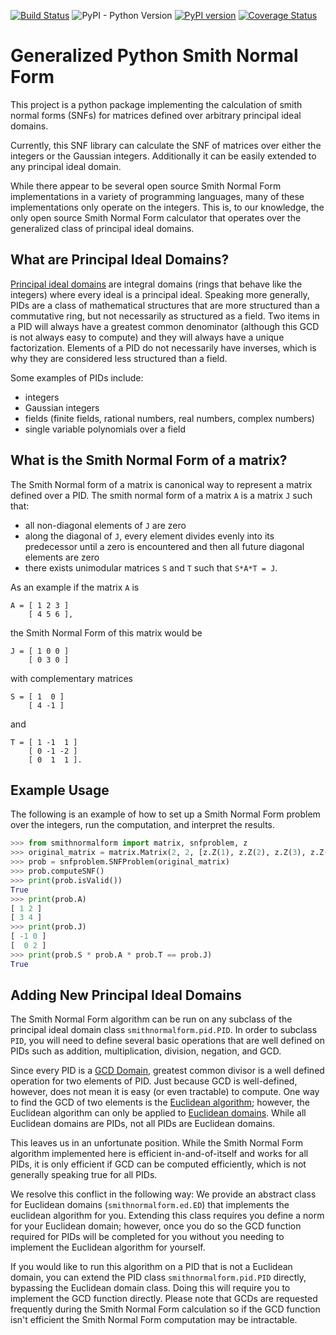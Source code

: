 [![Build Status](https://travis-ci.org/corbinmcneill/SNF.svg?branch=master)](https://travis-ci.org/corbinmcneill/SNF)
![PyPI - Python Version](https://img.shields.io/pypi/pyversions/smithnormalform)
[![PyPI version](https://badge.fury.io/py/smithnormalform.svg)](https://badge.fury.io/py/smithnormalform)
[![Coverage Status](https://coveralls.io/repos/github/corbinmcneill/SNF/badge.svg)](https://coveralls.io/github/corbinmcneill/SNF)

# Generalized Python Smith Normal Form 

This project is a python package implementing the calculation of smith normal
forms (SNFs) for matrices defined over arbitrary principal ideal domains.

Currently, this SNF library can calculate the SNF of matrices over either the
integers or the Gaussian integers. Additionally it can be easily extended to
any principal ideal domain. 

While there appear to be several open source Smith Normal Form implementations
in a variety of programming languages, many of these implementations only
operate on the integers. This is, to our knowledge, the only open source 
Smith Normal Form calculator that operates over the generalized class of 
principal ideal domains.


What are Principal Ideal Domains?
---------------------------------

[Principal ideal domains](https://en.wikipedia.org/wiki/Principal_ideal_domain)
are integral domains (rings that behave like the integers) where every ideal is
a principal ideal. Speaking more generally, PIDs are a class of mathematical
structures that are more structured than a commutative ring, but not
necessarily as structured as a field.  Two items in a PID will always have a
greatest common denominator (although this GCD is not always easy to compute)
and they will always have a unique factorization.  Elements of a PID do not
necessarily have inverses, which is why they are considered less structured
than a field.

Some examples of PIDs include:

- integers
- Gaussian integers
- fields (finite fields, rational numbers, real numbers, complex numbers)
- single variable polynomials over a field


What is the Smith Normal Form of a matrix?
------------------------------------------

The Smith Normal form of a matrix is canonical way to represent a matrix
defined over a PID. The smith normal form of a matrix `A` is a matrix `J` such
that:

- all non-diagonal elements of `J` are zero
- along the diagonal of `J`, every element divides evenly into its predecessor
  until a zero is encountered and then all future diagonal elements are zero
- there exists unimodular matrices `S` and `T` such that `S*A*T = J`.

As an example if the matrix `A` is
```
A = [ 1 2 3 ]
    [ 4 5 6 ],
```
the Smith Normal Form of this matrix would be
```
J = [ 1 0 0 ]
    [ 0 3 0 ]
```
with complementary matrices
```
S = [ 1  0 ]
    [ 4 -1 ]
```
and
```
T = [ 1 -1  1 ]
    [ 0 -1 -2 ]
    [ 0  1  1 ].
```


Example Usage
-------------

The following is an example of how to set up a Smith Normal Form problem over
the integers, run the computation, and interpret the results.

```python
>>> from smithnormalform import matrix, snfproblem, z
>>> original_matrix = matrix.Matrix(2, 2, [z.Z(1), z.Z(2), z.Z(3), z.Z(4)])
>>> prob = snfproblem.SNFProblem(original_matrix)
>>> prob.computeSNF()
>>> print(prob.isValid())
True
>>> print(prob.A)
[ 1 2 ]
[ 3 4 ]
>>> print(prob.J)
[ -1 0 ]
[  0 2 ]
>>> print(prob.S * prob.A * prob.T == prob.J)
True
```



Adding New Principal Ideal Domains
----------------------------------

The Smith Normal Form algorithm can be run on any subclass of the principal
ideal domain class `smithnormalform.pid.PID`. In order to subclass `PID`, you
will need to define several basic operations that are well defined on PIDs such
as addition, multiplication, division, negation, and GCD.

Since every PID is a [GCD Domain](https://en.wikipedia.org/wiki/GCD_domain),
greatest common divisor is a well defined operation for two elements of PID.
Just because GCD is well-defined, however, does not mean it is easy (or even
tractable) to compute. One way to find the GCD of two elements is the
[Euclidean algorithm](https://en.wikipedia.org/wiki/Euclidean_algorithm);
however, the Euclidean algorithm can only be applied to [Euclidean
domains](https://en.wikipedia.org/wiki/Euclidean_domain). While all Euclidean
domains are PIDs, not all PIDs are Euclidean domains.

This leaves us in an unfortunate position. While the Smith Normal Form
algorithm implemented here is efficient in-and-of-itself and works for all
PIDs, it is only efficient if GCD can be computed efficiently, which is not
generally speaking true for all PIDs.

We resolve this conflict in the following way: We provide an abstract class for
Euclidean domains (`smithnormalform.ed.ED`) that implements the euclidean
algorithm for you. Extending this class requires you define a norm for your
Euclidean domain; however, once you do so the GCD function required for PIDs
will be completed for you without you needing to implement the Euclidean
algorithm for yourself.

If you would like to run this algorithm on a PID that is not a Euclidean
domain, you can extend the PID class `smithnormalform.pid.PID` directly,
bypassing the Euclidean domain class. Doing this will require you to implement
the GCD function directly. Please note that GCDs are requested frequently
during the Smith Normal Form calculation so if the GCD function isn't efficient
the Smith Normal Form computation may be intractable.
